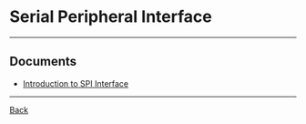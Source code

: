 # Serial Peripheral Interface

---

## Documents

- [Introduction to SPI Interface](https://www.analog.com/en/resources/analog-dialogue/articles/introduction-to-spi-interface.html)

---

[Back](./../readme.md)
